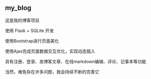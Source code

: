 ## my_blog

这是我的博客项目


使用 Flask + SQLite 开发


使用Bootstrap进行页面美化


使用Ajax完成页面数据交互优化，实现动态插入


具有注册、登录、发博客文章、在线markdown编辑、评论、记事本等功能


当然，难免存在许多问题，我会持续不断的完善它

